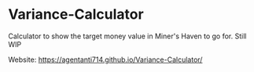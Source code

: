 # Variance-Calculator
Calculator to show the target money value in Miner's Haven to go for. Still WIP

Website: https://agentanti714.github.io/Variance-Calculator/
